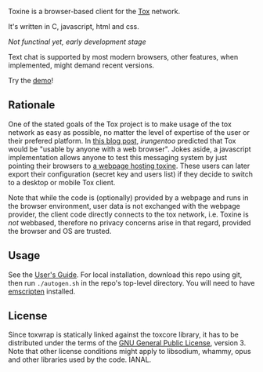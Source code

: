 Toxine is a browser-based client for the [Tox][1] network.

It's written in C, javascript, html and css.

*Not functinal yet, early development stage*

Text chat is supported by most modern browsers, other features, when implemented, might demand
recent versions.

Try the [demo][2]!

Rationale
---------

One of the stated goals of the Tox project is to make usage of the tox network as easy as possible,
no matter the level of expertise of the user or their prefered platform. In [this blog post][3], 
_irungentoo_ predicted that Tox would be "usable by anyone with a web browser". Jokes aside, a
javascript implementation allows anyone to test this messaging system by just pointing their
browsers to [a webpage hosting toxine][2].
These users can later export their configuration (secret key and users list) if they decide to
switch to a desktop or mobile Tox client.

Note that while the code is (optionally) provided by a webpage and runs in the browser environment,
user data is not exchanged with the webpage provider, the client code directly connects to the tox
network, i.e. Toxine is *not* webbased, therefore no privacy concerns arise in that regard,
provided the browser and OS are trusted.

Usage
-----

See the [User's Guide][4].
For local installation, download this repo using git, then run `./autogen.sh` in the repo's
top-level directory. You will need to have [emscripten][5] installed.

License
-------

Since toxwrap is statically linked against the toxcore library, it has to be distributed under the
terms of the [GNU General Public License][6], version 3.
Note that other license conditions might apply to libsodium, whammy, opus and other libraries used
by the code. IANAL.

[1]: http://tox.im  "Tox peer-to-peer instant messaging network"
[2]: http://polymeris.github.io "Live Toxine demo"
[3]: http://blog.libtoxcore.so/193/tox-a-new-direction "Tox: A New Direction"
[4]: http://github.com/polymeris/toxine/wiki/User's-Guide "User's Guide"
[5]: http://www.emscripten.org "Emscripten LLVM to JavaScript compiler"
[6]: http://www.gnu.org/copyleft/gpl.html "GNU General Public License (GPLv3)"

